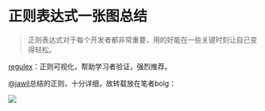 
# 正则表达式一张图总结

> 正则表达式对于每个开发者都非常重要，用的好能在一些关键时刻让自己变得轻松。

[regulex](https://jex.im/regulex/#!flags=&re=%5E(a%7Cb)*%3F%24)：正则可视化，帮助学习者验证，强烈推荐。

[@jawil](https://github.com/jawil/blog/issues/32)总结的正则，十分详细，故转载放在笔者bolg：

![](https://camo.githubusercontent.com/0c015371b3762c589971a7b227c47b17791b1123/68747470733a2f2f73332e353163746f2e636f6d2f7779667330322f4d30312f38452f35362f774b696f4c31692d4a7a65546650394541414f6c376749536d6a343938302e676966)